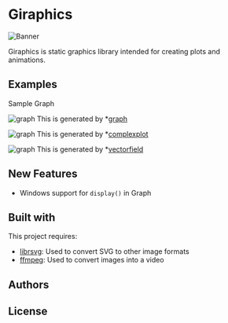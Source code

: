 # Giraphics
![Banner](https://raw.githubusercontent.com/tghira16/GiraFix/master/res/banner.svg?token=ADD2WM2RL7THHQUWKJSIKB27OVI6Q)

Giraphics is static graphics library intended for creating plots and animations.

## Examples
Sample Graph 

![graph](https://raw.githubusercontent.com/tghira16/GiraFix/master/Examples/example_graph.svg?token=ADD2WM3IHOKYDSSY2XX6PS27OVJIO)
This is generated by *[graph]


![graph](https://raw.githubusercontent.com/tghira16/GiraFix/master/Examples/example_graph.svg?token=ADD2WM3IHOKYDSSY2XX6PS27OVJIO)
This is generated by *[complexplot]


![graph](https://raw.githubusercontent.com/tghira16/GiraFix/master/Examples/VectorField.svg?token=ADD2WMZTKW4FSJROB6DWKVC7OVJXY)
This is generated by *[vectorfield]


## New Features
* Windows support for  `display()` in Graph

## Built with

This project requires:
* [librsvg]: Used to convert SVG to other image formats
* [ffmpeg]: Used to convert images into a video 



## Authors


[ffmpeg]: <https://ffmpeg.org/>
[librsvg]: <https://github.com/GNOME/librsvg>
[graph]: <https://github.com/tghira16/GiraFix/blob/master/Examples/graph_example.py>
[complexplot]: <https://github.com/tghira16/GiraFix/blob/master/Examples/Complex_Function_Example.py>
[vectorfield]: <https://github.com/tghira16/GiraFix/blob/master/Examples/Vector_field_example.py>


## License
